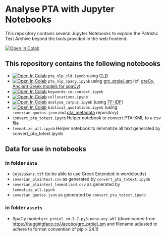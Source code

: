 # Analyse PTA with Jupyter Notebooks

This repository contains several Jupyter Notebooks to explore the Patristic Text Archive beyond the tools provided in the web frontend.

[![Open In Colab](https://colab.research.google.com/assets/colab-badge.svg)](https://colab.research.google.com/github/PatristicTextArchive/analyse_data/)

## This repository contains the following notebooks

- [![Open In Colab](https://colab.research.google.com/assets/colab-badge.svg)](https://colab.research.google.com/github/PatristicTextArchive/analyse_data/pta_nlp_cld.ipynb)
 `pta_nlp_cld.ipynb` using [CLD](https://cld.bbaw.de)
- [![Open In Colab](https://colab.research.google.com/assets/colab-badge.svg)](https://colab.research.google.com/github/PatristicTextArchive/analyse_data/pta_nlp_spacy.ipynb) `pta_nlp_spacy.ipynb` using [grc_proiel_sm](https://huggingface.co/Jacobo/grc_proiel_sm) (cf. [greCy. Ancient Greek models for spaCy](https://github.com/jmyerston/greCy))
- [![Open In Colab](https://colab.research.google.com/assets/colab-badge.svg)](https://colab.research.google.com/github/PatristicTextArchive/analyse_data/keywords-in-context.ipynb) `keywords-in-context.ipynb`
- [![Open In Colab](https://colab.research.google.com/assets/colab-badge.svg)](https://colab.research.google.com/github/PatristicTextArchive/analyse_data/collocations.ipynb) `collocations.ipynb`
- [![Open In Colab](https://colab.research.google.com/assets/colab-badge.svg)](https://colab.research.google.com/github/PatristicTextArchive/analyse_data/analyse_corpus.ipynb) `analyse_corpus.ipynb` (using [TF-IDF](https://en.wikipedia.org/wiki/Tf%E2%80%93idf))
- [![Open In Colab](https://colab.research.google.com/assets/colab-badge.svg)](https://colab.research.google.com/github/PatristicTextArchive/analyse_data/biblical_quotations.ipynb) `biblical_quotations.ipynb` (using `severian_quotes.json` and [pta_metadata](https://github.com/PatristicTextArchive/pta_metadata) repository)
- `convert_pta_totext.ipynb` Helper notebook to convert PTA-XML to a csv file
- `lemmatize_all.ipynb` Helper notebook to lemmatize all text generated by convert_pta_totext.ipynb

## Data for use in notebooks

### in folder `data`

- `DejaVuSans.ttf` (to be able to use Greek Extended in wordclouds)
- `severian_plaintext.csv` as generated by `convert_pta_totext.ipynb`
- `severian_plaintext_lemmatized.csv` as generated by `lemmatize_all.ipynb`
- `severian_quotes.json` as generated by `convert_pta_totext.ipynb`

### in folder `assets`

- SpaCy model `grc_proiel_sm-3.7-py3-none-any.whl` (downloaded from https://huggingface.co/Jacobo/grc_proiel_sm and filename adjusted to adhere to format convention of pip > 24.1)
